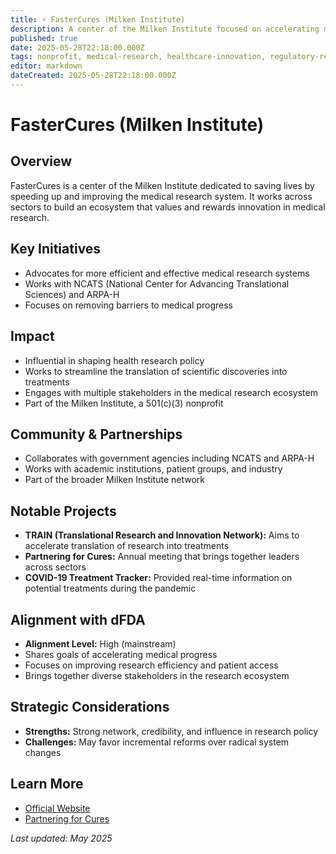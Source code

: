 ```yaml
---
title: ⚡ FasterCures (Milken Institute)
description: A center of the Milken Institute focused on accelerating medical research and improving health outcomes
published: true
date: 2025-05-28T22:18:00.000Z
tags: nonprofit, medical-research, healthcare-innovation, regulatory-reform
editor: markdown
dateCreated: 2025-05-28T22:18:00.000Z
---
```


# FasterCures (Milken Institute)

## Overview
FasterCures is a center of the Milken Institute dedicated to saving lives by speeding up and improving the medical research system. It works across sectors to build an ecosystem that values and rewards innovation in medical research.

## Key Initiatives
- Advocates for more efficient and effective medical research systems
- Works with NCATS (National Center for Advancing Translational Sciences) and ARPA-H
- Focuses on removing barriers to medical progress

## Impact
- Influential in shaping health research policy
- Works to streamline the translation of scientific discoveries into treatments
- Engages with multiple stakeholders in the medical research ecosystem
- Part of the Milken Institute, a 501(c)(3) nonprofit

## Community & Partnerships
- Collaborates with government agencies including NCATS and ARPA-H
- Works with academic institutions, patient groups, and industry
- Part of the broader Milken Institute network

## Notable Projects
- **TRAIN (Translational Research and Innovation Network):** Aims to accelerate translation of research into treatments
- **Partnering for Cures:** Annual meeting that brings together leaders across sectors
- **COVID-19 Treatment Tracker:** Provided real-time information on potential treatments during the pandemic

## Alignment with dFDA
- **Alignment Level:** High (mainstream)
- Shares goals of accelerating medical progress
- Focuses on improving research efficiency and patient access
- Brings together diverse stakeholders in the research ecosystem

## Strategic Considerations
- **Strengths:** Strong network, credibility, and influence in research policy
- **Challenges:** May favor incremental reforms over radical system changes

## Learn More
- [Official Website](https://milkeninstitute.org/centers/fastercures)
- [Partnering for Cures](https://milkeninstitute.org/events/partnering-cures/2024)

*Last updated: May 2025*

